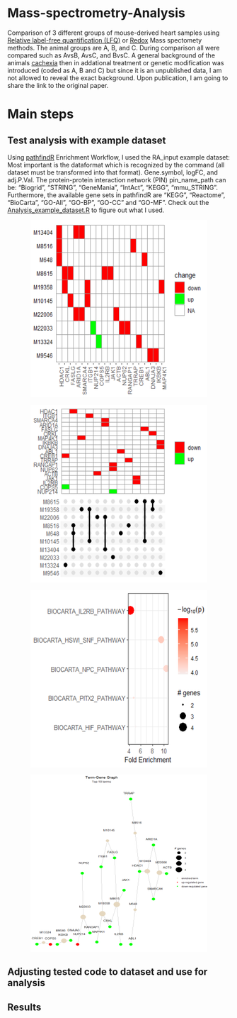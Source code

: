 # Mass-spectrometry-Analysis
Comparison of 3 different groups of mouse-derived heart samples using [Relative label-free quantification (LFQ)](https://www.ncbi.nlm.nih.gov/pmc/articles/PMC7916846/) or [Redox](https://www.ncbi.nlm.nih.gov/pmc/articles/PMC5327050/#:~:text=Redox%20proteomics%20is%20that%20branch,of%20identifying%20the%20target%20proteins.) Mass spectomety methods.
The animal groups are A, B, and C. During comparison all were compared such as AvsB, AvsC, and BvsC. A general background of the animals  [cachexia](https://www.ncbi.nlm.nih.gov/pmc/articles/PMC7916846/) then in addational treatment or genetic modification was introduced (coded as A, B and C) but since it is an unpublished data, I am not allowed to reveal the exact background. Upon publication, I am going to share the link to the original paper.

# Main steps

## Test analysis with example dataset
Using [pathfindR](https://cran.r-project.org/web/packages/pathfindR/index.html) Enrichment Workflow, I used the RA_input example dataset:
Most important is the dataformat which is recognized by the command (all dataset must be transformed into that format). Gene.symbol, logFC, and adj.P.Val.
The protein-protein interaction network (PIN) pin_name_path can be: “Biogrid”, “STRING”, “GeneMania”, “IntAct”, “KEGG”, “mmu_STRING”. Furthermore, the available gene sets in pathfindR are “KEGG”, “Reactome”, “BioCarta”, “GO-All”, “GO-BP”, “GO-CC” and “GO-MF”. Check out the [Analysis_example_dataset.R](https://github.com/AdamAdonyi/Mass-spectrometry-Analysis/blob/main/Analysis_example_dataset.R) to figure out what I used.

<p align="center">
  <img src="https://github.com/AdamAdonyi/Mass-spectrometry-Analysis/blob/main/Change_example.png" width="400" height="400" /> 
</p>

<p align="center">
  <img src="https://github.com/AdamAdonyi/Mass-spectrometry-Analysis/blob/main/Change_example_2.png" width="400" height="400" /> 
</p>

<p align="center">
  <img src="https://github.com/AdamAdonyi/Mass-spectrometry-Analysis/blob/main/FoldEnrichment_example.png" width="400" height="400" /> 
</p>

<p align="center">
  <img src="https://github.com/AdamAdonyi/Mass-spectrometry-Analysis/blob/main/top10_network_example.png" width="400" height="400" /> 
</p>


## Adjusting tested code to dataset and use for analysis


## Results
